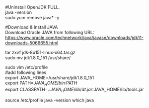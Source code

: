 #Uninstall OpenJDK FULL.<br/>
java -version<br/>
sudo yum remove java* -y

#Download & Install JAVA<br/>
Download Oracle JAVA from following URL:<br/>
https://www.oracle.com/technetwork/java/javase/downloads/jdk11-downloads-5066655.html

tar zxvf jdk-8u151-linux-x64.tar.gz<br/>
sudo mv jdk1.8.0_151 /usr/share/

sudo vim /etc/profile<br/>
#add following lines<br/>
export JAVA_HOME=/usr/share/jdk1.8.0_151<br/>
export PATH=$JAVA_HOME/bin:$PATH<br/>
export CLASSPATH=.:$JAVA_HOME/lib/dt.jar:$JAVA_HOME/lib/tools.jar<br/>

source /etc/profile
java -version
which java
